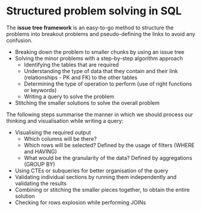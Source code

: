 # Structured problem solving in SQL

The **issue tree framework** is an easy-to-go method to structure the problems into breakout problems and pseudo-defining the links to avoid any confusion.

- Breaking down the problem to smaller chunks by using an issue tree
- Solving the minor problems with a step-by-step algorithm approach
  - Identifying the tables that are required
  - Understanding the type of data that they contain and their link (relationships - PK and FK) to the other tables
  - Determining the type of operation to perform (use of right functions or keywords)
  - Writing a query to solve the problem
- Stitching the smaller solutions to solve the overall problem


The following steps summarise the manner in which we should process our thinking and visualisation while writing a query:
- Visualising the required output
  - Which columns will be there?
  - Which rows will be selected? Defined by the usage of filters (WHERE and HAVING)
  - What would be the granularity of the data? Defined by aggregations (GROUP BY)
- Using CTEs or subqueries for better organisation of the query
- Validating individual sections by running them independently and validating the results
- Combining or stitching the smaller pieces together, to obtain the entire solution
- Checking for rows explosion while performing JOINs
